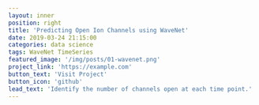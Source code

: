 ```yaml
---
layout: inner
position: right
title: 'Predicting Open Ion Channels using WaveNet'
date: 2019-03-24 21:15:00
categories: data science
tags: WaveNet TimeSeries
featured_image: '/img/posts/01-wavenet.png'
project_link: 'https://example.com'
button_text: 'Visit Project'
button_icon: 'github'
lead_text: 'Identify the number of channels open at each time point.'
---
```


